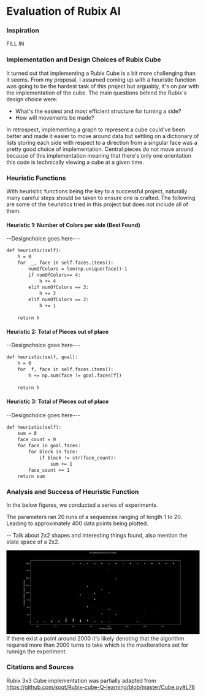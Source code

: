 # Evaluation of Rubix AI

### Inspiration

FILL IN


### Implementation and Design Choices of Rubix Cube
It turned out that implementing a Rubix Cube is a bit more challenging than it seems. From my proposal, I assumed coming up with a heuristic function was going to be the hardest task of this project but arguably, it's on par with the implementation of the cube. The main questions behind the Rubix's design choice were: 

- What's the easiest and most efficient structure for turning a side?
- How will movements be made?

In retrospect, implementing a graph to represent a cube could've been better and made it easier to move around data but settling on a dictionary of lists storing each side with respect to a direction from a singular face was a pretty good choice of implementation. Central pieces do not move around because of this implementation meaning that there's only one orientation this code is technically viewing a cube at a given time.


### Heuristic Functions

With heurisitic functions being the key to a successful project, naturally many careful steps should be taken to ensure one is crafted. The following are some of the heuristics tried in this project but does not include all of them.

#### Heuristic 1: Number of Colors per side (Best Found)
--Designchoice goes here---

    def heuristic(self):
        h = 0
        for  _, face in self.faces.items():
            numOfColors = len(np.unique(face))-1 
            if numOfColors== 4:
                h += 4
            elif numOfColors == 3:
                h += 2
            elif numOfColors == 2:
                h += 1

        return h

#### Heuristic 2: Total of Pieces out of place
--Designchoice goes here---

    def heuristic(self, goal):
        h = 0
        for  f, face in self.faces.items():
            h += np.sum(face != goal.faces[f])

        return h

#### Heuristic 3: Total of Pieces out of place
--Designchoice goes here---

    def heuristic(self):
        sum = 0
        face_count = 0
        for face in goal.faces:
            for block in face:
                if block != str(face_count):
                    sum += 1
            face_count += 1
        return sum



### Analysis and Success of Heuristic Function

In the below figures, we conducted a series of experiments.

The parameters ran 20 runs of a sequences ranging of length 1 to 20. Leading to approximately 400 data points being plotted.


-- Talk about 2x2 shapes and interesting things found, also mention the state space of a 2x2.

![2x2CubeData](figures/AStar3x3heur1XTRA.png)
If there exist a point around 2000 it's likely denoting that the algorithm required more than 2000 turns to take which is the maxIterations set for runnign the experiment.


### Citations and Sources

Rubix 3x3 Cube implementation was partially adapted from https://github.com/soqt/Rubix-cube-Q-learning/blob/master/Cube.py#L78 
